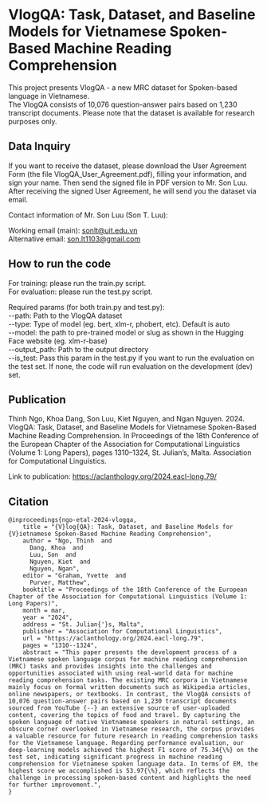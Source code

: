 # VlogQA: Task, Dataset, and Baseline Models for Vietnamese Spoken-Based Machine Reading Comprehension
This project presents VlogQA - a new MRC dataset for Spoken-based language in Vietnamese.     
The VlogQA consists of 10,076 question-answer pairs based on 1,230 transcript documents. 
Please note that the dataset is available for research purposes only. 

## Data Inquiry   
If you want to receive the dataset, please download the User Agreement Form (the file VlogQA_User_Agreement.pdf), filling your information, and sign your name. Then send the signed file in PDF version to Mr. Son Luu. After receiving the signed User Agreement, he will send you the dataset via email. 

Contact information of Mr. Son Luu (Son T. Luu):    

Working email (main): sonlt@uit.edu.vn  
Alternative email: son.lt1103@gmail.com    

## How to run the code  
For training: please run the train.py script.   
For evaluation: please run the test.py script.

Required params (for both train.py and test.py):  
--path: Path to the VlogQA dataset  
--type: Type of model (eg. bert, xlm-r, phobert, etc). Default is auto   
--model: the path to pre-trained model or slug as shown in the Hugging Face website (eg. xlm-r-base)   
--output_path: Path to the output directory   
--is_test: Pass this param in the test.py if you want to run the evaluation on the test set. If none, the code will run evaluation on the development (dev) set.   

## Publication 
Thinh Ngo, Khoa Dang, Son Luu, Kiet Nguyen, and Ngan Nguyen. 2024. VlogQA: Task, Dataset, and Baseline Models for Vietnamese Spoken-Based Machine Reading Comprehension. In Proceedings of the 18th Conference of the European Chapter of the Association for Computational Linguistics (Volume 1: Long Papers), pages 1310–1324, St. Julian’s, Malta. Association for Computational Linguistics.

Link to publication: https://aclanthology.org/2024.eacl-long.79/  
## Citation 
```
@inproceedings{ngo-etal-2024-vlogqa,
    title = "{V}log{QA}: Task, Dataset, and Baseline Models for {V}ietnamese Spoken-Based Machine Reading Comprehension",
    author = "Ngo, Thinh  and
      Dang, Khoa  and
      Luu, Son  and
      Nguyen, Kiet  and
      Nguyen, Ngan",
    editor = "Graham, Yvette  and
      Purver, Matthew",
    booktitle = "Proceedings of the 18th Conference of the European Chapter of the Association for Computational Linguistics (Volume 1: Long Papers)",
    month = mar,
    year = "2024",
    address = "St. Julian{'}s, Malta",
    publisher = "Association for Computational Linguistics",
    url = "https://aclanthology.org/2024.eacl-long.79",
    pages = "1310--1324",
    abstract = "This paper presents the development process of a Vietnamese spoken language corpus for machine reading comprehension (MRC) tasks and provides insights into the challenges and opportunities associated with using real-world data for machine reading comprehension tasks. The existing MRC corpora in Vietnamese mainly focus on formal written documents such as Wikipedia articles, online newspapers, or textbooks. In contrast, the VlogQA consists of 10,076 question-answer pairs based on 1,230 transcript documents sourced from YouTube {--} an extensive source of user-uploaded content, covering the topics of food and travel. By capturing the spoken language of native Vietnamese speakers in natural settings, an obscure corner overlooked in Vietnamese research, the corpus provides a valuable resource for future research in reading comprehension tasks for the Vietnamese language. Regarding performance evaluation, our deep-learning models achieved the highest F1 score of 75.34{\%} on the test set, indicating significant progress in machine reading comprehension for Vietnamese spoken language data. In terms of EM, the highest score we accomplished is 53.97{\%}, which reflects the challenge in processing spoken-based content and highlights the need for further improvement.",
}

```
